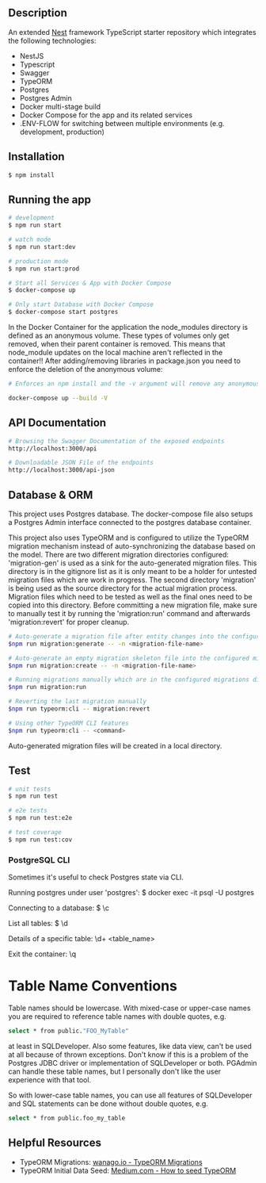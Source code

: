 ## Description
An extended [Nest](https://github.com/nestjs/nest) framework TypeScript starter repository which integrates the following technologies:

<ul>
<li>NestJS</li>
<li>Typescript</li>
<li>Swagger</li>
<li>TypeORM</li>
<li>Postgres</li>
<li>Postgres Admin</li>
<li>Docker multi-stage build</li>
<li>Docker Compose for the app and its related services</li>
<li>.ENV-FLOW for switching between multiple environments (e.g. development, production)</li>
</ul>

## Installation

```bash
$ npm install
```

## Running the app

```bash
# development
$ npm run start

# watch mode
$ npm run start:dev

# production mode
$ npm run start:prod

# Start all Services & App with Docker Compose
$ docker-compose up

# Only start Database with Docker Compose
$ docker-compose start postgres
```

In the Docker Container for the application the node_modules directory is defined as an anonymous volume. These types 
of volumes only get removed, when their parent container is removed. This means that node_module updates on the
local machine aren't reflected in the container!!
After adding/removing libraries in package.json you need to enforce the deletion of the anonymous volume:
```bash
# Enforces an npm install and the -v argument will remove any anonymous volumes and create them again

docker-compose up --build -V
```
## API Documentation
```bash
# Browsing the Swagger Documentation of the exposed endpoints
http://localhost:3000/api

# Downloadable JSON File of the endpoints
http://localhost:3000/api-json
```

## Database & ORM

This project uses Postgres database. The docker-compose file also setups a Postgres Admin interface connected to the 
postgres database container.

This project also uses TypeORM and is configured to utilize the TypeORM migration mechanism instead of auto-synchronizing 
the database based on the model.
There are two different migration directories configured: 'migration-gen' is used as a sink for the auto-generated 
migration files. This directory is in the gitignore list as it is only meant to be a holder for untested migration files 
which are work in progress. The second directory 'migration' is being used as the source directory for the actual 
migration process. Migration files which need to be tested as well as the final ones need to be copied into
this directory. Before committing a new migration file, make sure to manually test it by running the 'migration:run' 
command and afterwards 'migration:revert' for proper cleanup.

```bash
# Auto-generate a migration file after entity changes into the configured migration-gen file directory
$npm run migration:generate -- -n <migration-file-name>

# Auto-generate an empty migration skeleton file into the configured migration-gen file directory
$npm run migration:create -- -n <migration-file-name>

# Running migrations manually which are in the configured migrations directory
$npm run migration:run

# Reverting the last migration manually
$npm run typeorm:cli -- migration:revert

# Using other TypeORM CLI features
$npm run typeorm:cli -- <command>

```
Auto-generated migration files will be created in a local directory.


## Test

```bash
# unit tests
$ npm run test

# e2e tests
$ npm run test:e2e

# test coverage
$ npm run test:cov
```

### PostgreSQL CLI

Sometimes it's useful to check Postgres state via CLI.

Running postgres under user 'postgres':
$ docker exec -it <db-container-name> psql -U postgres

Connecting to a database:
$ \c <databaseName>

List all tables:
$ \d

Details of a specific table:
\d+ <table_name>

Exit the container:
\q

# Table Name Conventions

Table names should be lowercase. With mixed-case or upper-case names you are required to reference table names with double quotes, e.g. 

```bash
select * from public."FOO_MyTable"
```

at least in SQLDeveloper. Also some features, like data view, can't be used at all because of thrown exceptions. Don't know if this is a problem of the Postgres JDBC driver or implementation of SQLDeveloper or both. PGAdmin can handle these table names, but I personally don't like the user experience with that tool.

So with lower-case table names, you can use all features of SQLDeveloper and SQL statements can be done without double quotes, e.g. 

```bash
select * from public.foo_my_table
```

## Helpful Resources

<ul>
<li>TypeORM Migrations: <a href="https://wanago.io/2019/01/28/typeorm-migrations-postgres/">wanago.io - TypeORM Migrations</a> </li>
<li>TypeORM Initial Data Seed: <a href="https://medium.com/@bansalsushil_34403/how-to-seed-typeorm-d9637a5948cc">Medium.com - How to seed TypeORM</a> </li>
</ul>
